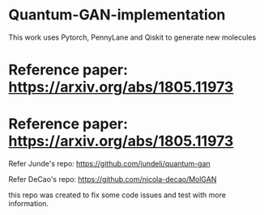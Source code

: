 # Quantum-GAN-implementation 

This work uses Pytorch, PennyLane and Qiskit to generate new molecules

# Reference paper: https://arxiv.org/abs/1805.11973
# Reference paper: https://arxiv.org/abs/1805.11973

Refer Junde's repo: https://github.com/jundeli/quantum-gan

Refer DeCao's repo: https://github.com/nicola-decao/MolGAN

this repo was created to fix some code issues and test with more information. 
